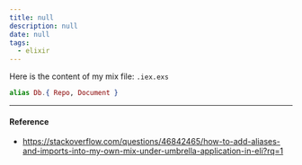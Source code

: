 ```yaml
---
title: null
description: null
date: null
tags:
  - elixir
---
```


Here is the content of my mix file: `.iex.exs`

```elixir
alias Db.{ Repo, Document }
```

---

#### Reference

- https://stackoverflow.com/questions/46842465/how-to-add-aliases-and-imports-into-my-own-mix-under-umbrella-application-in-eli?rq=1
